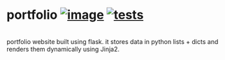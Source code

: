# portfolio [![image](https://github.com/a6enez3r/portfolio/actions/workflows/image.yaml/badge.svg)](https://github.com/a6enez3r/portfolio/actions/workflows/image.yaml) [![tests](https://github.com/a6enez3r/portfolio/actions/workflows/tests.yaml/badge.svg)](https://github.com/a6enez3r/portfolio/actions/workflows/tests.yaml)
<br />
portfolio website built using flask. it stores data in python lists + dicts and renders them dynamically using Jinja2.
